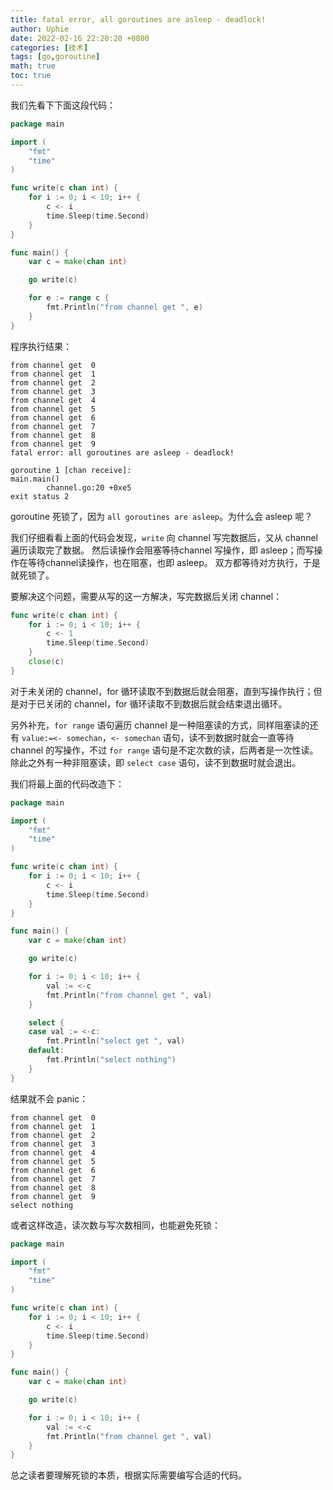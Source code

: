```yaml
---
title: fatal error, all goroutines are asleep - deadlock!
author: Uphie
date: 2022-02-16 22:20:20 +0800
categories: [技术]
tags: [go,goroutine]
math: true
toc: true
---
```



我们先看下下面这段代码：
```go
package main

import (
	"fmt"
	"time"
)

func write(c chan int) {
	for i := 0; i < 10; i++ {
		c <- i
		time.Sleep(time.Second)
	}
}

func main() {
	var c = make(chan int)

	go write(c)

	for e := range c {
		fmt.Println("from channel get ", e)
	}
}
```

程序执行结果：
```console
from channel get  0
from channel get  1
from channel get  2
from channel get  3
from channel get  4
from channel get  5
from channel get  6
from channel get  7
from channel get  8
from channel get  9
fatal error: all goroutines are asleep - deadlock!

goroutine 1 [chan receive]:
main.main()
        channel.go:20 +0xe5
exit status 2
```

goroutine 死锁了，因为 `all goroutines are asleep`。为什么会 asleep 呢？


我们仔细看看上面的代码会发现，`write` 向 channel 写完数据后，又从 channel 遍历读取完了数据。
然后读操作会阻塞等待channel 写操作，即 asleep；而写操作在等待channel读操作，也在阻塞，也即 asleep。
双方都等待对方执行，于是就死锁了。

要解决这个问题，需要从写的这一方解决，写完数据后关闭 channel：
```go
func write(c chan int) {
	for i := 0; i < 10; i++ {
		c <- 1
		time.Sleep(time.Second)
	}
	close(c)
}
```

对于未关闭的 channel，for 循环读取不到数据后就会阻塞，直到写操作执行；但是对于已关闭的 channel，for 循环读取不到数据后就会结束退出循环。

另外补充，`for range` 语句遍历 channel 是一种阻塞读的方式，同样阻塞读的还有 `value:=<- somechan`，`<- somechan` 语句，读不到数据时就会一直等待 channel 的写操作，不过 `for range` 语句是不定次数的读，后两者是一次性读。
除此之外有一种非阻塞读，即 `select case` 语句，读不到数据时就会退出。

我们将最上面的代码改造下：
```go
package main

import (
	"fmt"
	"time"
)

func write(c chan int) {
	for i := 0; i < 10; i++ {
		c <- i
		time.Sleep(time.Second)
	}
}

func main() {
	var c = make(chan int)

	go write(c)

	for i := 0; i < 10; i++ {
		val := <-c
		fmt.Println("from channel get ", val)
	}

	select {
	case val := <-c:
		fmt.Println("select get ", val)
	default:
		fmt.Println("select nothing")
	}
}
```

结果就不会 panic：
```console
from channel get  0
from channel get  1
from channel get  2
from channel get  3
from channel get  4
from channel get  5
from channel get  6
from channel get  7
from channel get  8
from channel get  9
select nothing
```

或者这样改造，读次数与写次数相同，也能避免死锁：
```go
package main

import (
	"fmt"
	"time"
)

func write(c chan int) {
	for i := 0; i < 10; i++ {
		c <- i
		time.Sleep(time.Second)
	}
}

func main() {
	var c = make(chan int)

	go write(c)

	for i := 0; i < 10; i++ {
		val := <-c
		fmt.Println("from channel get ", val)
	}
}
```

总之读者要理解死锁的本质，根据实际需要编写合适的代码。